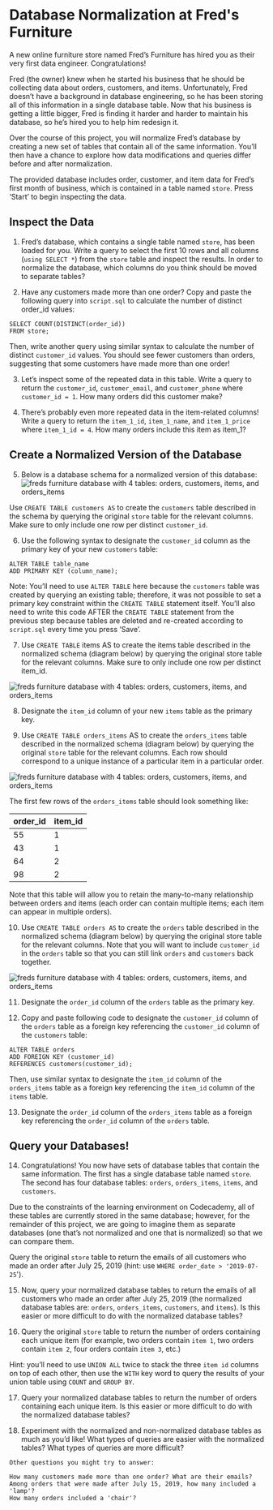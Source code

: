 # Database Normalization at Fred's Furniture
A new online furniture store named Fred’s Furniture has hired you as their very first data engineer. Congratulations!

Fred (the owner) knew when he started his business that he should be collecting data about orders, customers, and items. Unfortunately, Fred doesn’t have a background in database engineering, so he has been storing all of this information in a single database table. Now that his business is getting a little bigger, Fred is finding it harder and harder to maintain his database, so he’s hired you to help him redesign it.

Over the course of this project, you will normalize Fred’s database by creating a new set of tables that contain all of the same information. You’ll then have a chance to explore how data modifications and queries differ before and after normalization.

The provided database includes order, customer, and item data for Fred’s first month of business, which is contained in a table named `store`. Press ‘Start’ to begin inspecting the data.

## Inspect the Data
1. Fred’s database, which contains a single table named `store`, has been loaded for you. Write a query to select the first 10 rows and all columns (`using SELECT *`) from the `store` table and inspect the results. In order to normalize the database, which columns do you think should be moved to separate tables?


2. Have any customers made more than one order? Copy and paste the following query into `script.sql` to calculate the number of distinct order_id values:
```
SELECT COUNT(DISTINCT(order_id)) 
FROM store;
```
Then, write another query using similar syntax to calculate the number of distinct `customer_id` values. You should see fewer customers than orders, suggesting that some customers have made more than one order!


3. Let’s inspect some of the repeated data in this table. Write a query to return the `customer_id`, `customer_email`, and `customer_phone` where `customer_id = 1`. How many orders did this customer make?


4. There’s probably even more repeated data in the item-related columns! Write a query to return the `item_1_id`, `item_1_name`, and `item_1_price` where `item_1_id = 4`. How many orders include this item as item_1?


## Create a Normalized Version of the Database
5. Below is a database schema for a normalized version of this database:
![freds furniture database with 4 tables: orders, customers, items, and orders_items](schema1.png)


Use `CREATE TABLE customers AS` to create the `customers` table described in the schema by querying the original `store` table for the relevant columns. Make sure to only include one row per distinct `customer_id`.


6. Use the following syntax to designate the `customer_id` column as the primary key of your new `customers` table:
```
ALTER TABLE table_name
ADD PRIMARY KEY (column_name);
```
Note: You’ll need to use `ALTER TABLE` here because the `customers` table was created by querying an existing table; therefore, it was not possible to set a primary key constraint within the `CREATE TABLE` statement itself. You’ll also need to write this code AFTER the `CREATE TABLE` statement from the previous step because tables are deleted and re-created according to `script.sql` every time you press ‘Save’.


7. Use `CREATE TABLE` items AS to create the items table described in the normalized schema (diagram below) by querying the original store table for the relevant columns. Make sure to only include one row per distinct item_id.

![freds furniture database with 4 tables: orders, customers, items, and orders_items](schema1.png)

8. Designate the `item_id` column of your new `items` table as the primary key.


9. Use `CREATE TABLE orders_items` AS to create the `orders_items` table described in the normalized schema (diagram below) by querying the original `store` table for the relevant columns. Each row should correspond to a unique instance of a particular item in a particular order.

![freds furniture database with 4 tables: orders, customers, items, and orders_items](schema1.png)

The first few rows of the `orders_items` table should look something like:

| order_id |item_id | 
|----------|---------|
| 55       | 1       |
| 43       | 1       | 
| 64       | 2       | 
| 98       | 2       | 

Note that this table will allow you to retain the many-to-many relationship between orders and items (each order can contain multiple items; each item can appear in multiple orders).


10. Use `CREATE TABLE orders AS` to create the `orders` table described in the normalized schema (diagram below) by querying the original store table for the relevant columns. Note that you will want to include `customer_id` in the `orders` table so that you can still link `orders` and `customers` back together.

![freds furniture database with 4 tables: orders, customers, items, and orders_items](schema1.png)

11. Designate the `order_id` column of the `orders` table as the primary key.


12. Copy and paste following code to designate the `customer_id` column of the `orders` table as a foreign key referencing the `customer_id` column of the `customers` table:
```
ALTER TABLE orders
ADD FOREIGN KEY (customer_id) 
REFERENCES customers(customer_id);
```
Then, use similar syntax to designate the `item_id` column of the `orders_items` table as a foreign key referencing the `item_id` column of the `items` table.


13. Designate the `order_id` column of the `orders_items` table as a foreign key referencing the `order_id` column of the `orders` table.


## Query your Databases!
14. Congratulations! You now have sets of database tables that contain the same information. The first has a single database table named `store`. The second has four database tables: `orders`, `orders_items`, `items`, and `customers`.

Due to the constraints of the learning environment on Codecademy, all of these tables are currently stored in the same database; however, for the remainder of this project, we are going to imagine them as separate databases (one that’s not normalized and one that is normalized) so that we can compare them.

Query the original `store` table to return the emails of all customers who made an order after July 25, 2019 (hint: use `WHERE order_date > '2019-07-25`').


15. Now, query your normalized database tables to return the emails of all customers who made an order after July 25, 2019 (the normalized database tables are: `orders`, `orders_items`, `customers`, and `items`). Is this easier or more difficult to do with the normalized database tables?


16. Query the original `store` table to return the number of orders containing each unique item (for example, two orders contain `item 1`, two orders contain `item 2`, four orders contain `item 3`, etc.)

Hint: you’ll need to use `UNION ALL` twice to stack the three `item id` columns on top of each other, then use the `WITH` key word to query the results of your union table using `COUNT` and `GROUP BY`.


17. Query your normalized database tables to return the number of orders containing each unique item. Is this easier or more difficult to do with the normalized database tables?


18. Experiment with the normalized and non-normalized database tables as much as you’d like! What types of queries are easier with the normalized tables? What types of queries are more difficult?

```
Other questions you might try to answer:

How many customers made more than one order? What are their emails?
Among orders that were made after July 15, 2019, how many included a 'lamp'?
How many orders included a 'chair'?
```
